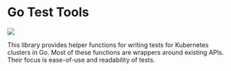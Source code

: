 # Go Test Tools

![](https://github.com/kudobuilder/test-tools/workflows/Continuous%20Integration/badge.svg)

This library provides helper functions for writing tests for Kubernetes clusters in Go. Most of these functions are wrappers around existing APIs. Their focus is ease-of-use and readability of tests.
